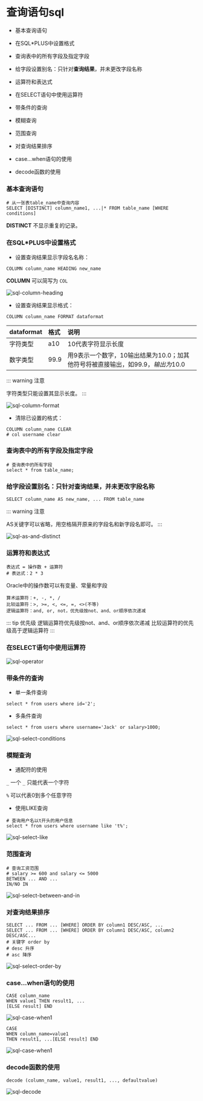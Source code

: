 # 查询语句sql

* 基本查询语句

* 在SQL*PLUS中设置格式

* 查询表中的所有字段及指定字段

* 给字段设置别名：只针对**查询结果**，并未更改字段名称

* 运算符和表达式

* 在SELECT语句中使用运算符

* 带条件的查询

* 模糊查询

* 范围查询

* 对查询结果排序

* case...when语句的使用

* decode函数的使用

### 基本查询语句

```
# 从一张表table_name中查询内容
SELECT [DISTINCT] column_name1, ...|* FROM table_name [WHERE conditions]
```

**DISTINCT** 不显示重复的记录。

### 在SQL*PLUS中设置格式

* 设置查询结果显示字段名名称：

```
COLUMN column_name HEADING new_name
```

**COLUMN** 可以简写为 `COL`

![sql-column-heading](/img/oracle/sql-column-heading.png)

* 设置查询结果显示格式：

```
COLUMN column_name FORMAT dataformat
```

|dataformat|格式|说明|
|:--|:--|:--|
|字符类型|a10|10代表字符显示长度|
|数字类型|99.9|用9表示一个数字，10输出结果为10.0；加其他符号将被直接输出，如$99.9，输出为$10.0|

::: warning 注意

字符类型只能设置其显示长度。
:::

![sql-column-format](/img/oracle/sql-column-format.png)

* 清除已设置的格式：

```
COLUMN column_name CLEAR
# col username clear
```

### 查询表中的所有字段及指定字段

```
# 查询表中的所有字段
select * from table_name;
```

### 给字段设置别名：只针对**查询结果**，并未更改字段名称

```
SELECT column_name AS new_name, ... FROM table_name
```

::: warning 注意

AS关键字可以省略，用空格隔开原来的字段名和新字段名即可。
:::

![sql-as-and-distinct](/img/oracle/sql-as-and-distinct.png)

### 运算符和表达式

```
表达式 = 操作数 + 运算符
# 表达式：2 * 3
```

Oracle中的操作数可以有变量、常量和字段

```
算术运算符：+, -, *, /
比较运算符：>, >=, <, <=, =, <>(不等)
逻辑运算符：and, or, not，优先级按not、and、or顺序依次递减
```

::: tip 优先级
逻辑运算符优先级按not、and、or顺序依次递减
比较运算符的优先级高于逻辑运算符
:::

### 在SELECT语句中使用运算符

![sql-operator](/img/oracle/sql-operator.png)

### 带条件的查询

* 单一条件查询

```
select * from users where id='2';
```

* 多条件查询

```
select * from users where username='Jack' or salary>1000;
```

![sql-select-conditions](/img/oracle/sql-select-conditions.png)

### 模糊查询

* 通配符的使用

`_` 一个 `_` 只能代表一个字符

`%` 可以代表0到多个任意字符

* 使用LIKE查询

```
# 查询用户名以t开头的用户信息
select * from users where username like 't%';
```

![sql-select-like](/img/oracle/sql-select-like.png)

### 范围查询

```
# 查询工资范围
# salary >= 600 and salary <= 5000
BETWEEN ... AND ...
IN/NO IN
```

![sql-select-between-and-in](/img/oracle/sql-select-between-and-in.png)

### 对查询结果排序

```
SELECT ... FROM ... [WHERE] ORDER BY column1 DESC/ASC, ...
SELECT ... FROM ... [WHERE] ORDER BY column1 DESC/ASC, column2 DESC/ASC...
# 关键字 order by
# desc 升序
# asc 降序
```

![sql-select-order-by](/img/oracle/sql-select-order-by.png)

### case...when语句的使用

```
CASE column_name
WHEN value1 THEN result1, ...
[ELSE result] END
```

![sql-case-when1](/img/oracle/sql-case-when1.png)

```
CASE
WHEN column_name=value1
THEN result1, ...[ELSE result] END
```

![sql-case-when1](/img/oracle/sql-case-when2.png)


### decode函数的使用

```
decode (column_name, value1, result1, ..., defaultvalue)
```

![sql-decode](/img/oracle/sql-decode.png)